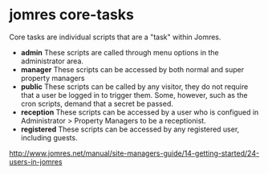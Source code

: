 # jomres core-tasks

Core tasks are individual scripts that are a "task" within Jomres.

* **admin** These scripts are called through menu options in the administrator area.
* **manager** These scripts can be accessed by both normal and super property managers
* **public** These scripts can be called by any visitor, they do not require that a user be logged in to trigger them. Some, however, such as the cron scripts, demand that a secret be passed. 
* **reception** These scripts can be accessed by a user who is configued in Administrator > Property Managers to be a receptionist.
* **registered** These scripts can be accessed by any registered user, including guests.

http://www.jomres.net/manual/site-managers-guide/14-getting-started/24-users-in-jomres

